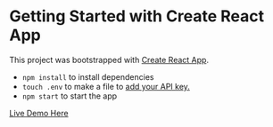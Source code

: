 # Getting Started with Create React App

This project was bootstrapped with [Create React App](https://github.com/facebook/create-react-app).

- `npm install` to install dependencies
- `touch .env` to make a file to [add your API key.](https://github.com/Pursuit-Core-6-2/Pursuit-Core-Web-Unit-4-Assessment/blob/master/how_to_get_youtube_api_key.md)
- `npm start` to start the app


[Live Demo Here](https://laughing-wilson-378766.netlify.app)
